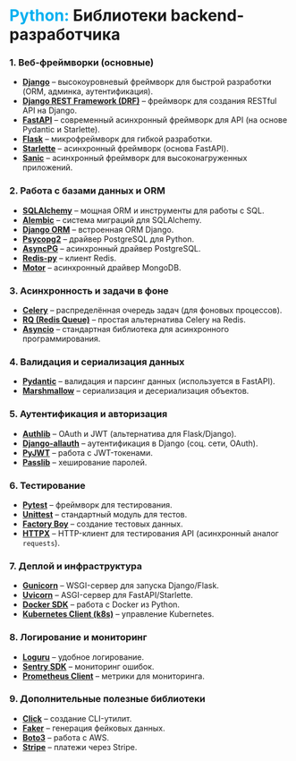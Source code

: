 
# <font color="#00b0f0">Python:</font> Библиотеки backend-разработчика

### **1. Веб-фреймворки (основные)**
- **[Django](https://www.djangoproject.com/)** – высокоуровневый фреймворк для быстрой разработки (ORM, админка, аутентификация).  
- **[Django REST Framework (DRF)](https://www.django-rest-framework.org/)** – фреймворк для создания RESTful API на Django.  
- **[FastAPI](https://fastapi.tiangolo.com/)** – современный асинхронный фреймворк для API (на основе Pydantic и Starlette).  
- **[Flask](https://flask.palletsprojects.com/)** – микрофреймворк для гибкой разработки.  
- **[Starlette](https://www.starlette.io/)** – асинхронный фреймворк (основа FastAPI).  
- **[Sanic](https://sanicframework.org/)** – асинхронный фреймворк для высоконагруженных приложений.  

### **2. Работа с базами данных и ORM**
- **[SQLAlchemy](https://www.sqlalchemy.org/)** – мощная ORM и инструменты для работы с SQL.  
- **[Alembic](https://alembic.sqlalchemy.org/)** – система миграций для SQLAlchemy.  
- **[Django ORM](https://docs.djangoproject.com/en/stable/topics/db/)** – встроенная ORM Django.  
- **[Psycopg2](https://www.psycopg.org/)** – драйвер PostgreSQL для Python.  
- **[AsyncPG](https://github.com/MagicStack/asyncpg)** – асинхронный драйвер PostgreSQL.  
- **[Redis-py](https://github.com/redis/redis-py)** – клиент Redis.  
- **[Motor](https://motor.readthedocs.io/)** – асинхронный драйвер MongoDB.  

### **3. Асинхронность и задачи в фоне**
- **[Celery](https://docs.celeryq.dev/)** – распределённая очередь задач (для фоновых процессов).  
- **[RQ (Redis Queue)](https://python-rq.org/)** – простая альтернатива Celery на Redis.  
- **[Asyncio](https://docs.python.org/3/library/asyncio.html)** – стандартная библиотека для асинхронного программирования.  

### **4. Валидация и сериализация данных**
- **[Pydantic](https://pydantic-docs.helpmanual.io/)** – валидация и парсинг данных (используется в FastAPI).  
- **[Marshmallow](https://marshmallow.readthedocs.io/)** – сериализация и десериализация объектов.  

### **5. Аутентификация и авторизация**
- **[Authlib](https://authlib.org/)** – OAuth и JWT (альтернатива для Flask/Django).  
- **[Django-allauth](https://www.intenct.nl/projects/django-allauth/)** – аутентификация в Django (соц. сети, OAuth).  
- **[PyJWT](https://pyjwt.readthedocs.io/)** – работа с JWT-токенами.  
- **[Passlib](https://passlib.readthedocs.io/)** – хеширование паролей.  

### **6. Тестирование**
- **[Pytest](https://docs.pytest.org/)** – фреймворк для тестирования.  
- **[Unittest](https://docs.python.org/3/library/unittest.html)** – стандартный модуль для тестов.  
- **[Factory Boy](https://factoryboy.readthedocs.io/)** – создание тестовых данных.  
- **[HTTPX](https://www.python-httpx.org/)** – HTTP-клиент для тестирования API (асинхронный аналог `requests`).  

### **7. Деплой и инфраструктура**
- **[Gunicorn](https://gunicorn.org/)** – WSGI-сервер для запуска Django/Flask.  
- **[Uvicorn](https://www.uvicorn.org/)** – ASGI-сервер для FastAPI/Starlette.  
- **[Docker SDK](https://docker-py.readthedocs.io/)** – работа с Docker из Python.  
- **[Kubernetes Client (k8s)](https://github.com/kubernetes-client/python)** – управление Kubernetes.  

### **8. Логирование и мониторинг**
- **[Loguru](https://github.com/Delgan/loguru)** – удобное логирование.  
- **[Sentry SDK](https://docs.sentry.io/platforms/python/)** – мониторинг ошибок.  
- **[Prometheus Client](https://github.com/prometheus/client_python)** – метрики для мониторинга.  

### **9. Дополнительные полезные библиотеки**
- **[Click](https://click.palletsprojects.com/)** – создание CLI-утилит.  
- **[Faker](https://faker.readthedocs.io/)** – генерация фейковых данных.  
- **[Boto3](https://boto3.amazonaws.com/v1/documentation/api/latest/index.html)** – работа с AWS.  
- **[Stripe](https://stripe.com/docs/api/python)** – платежи через Stripe.  
